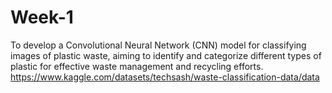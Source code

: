 # Week-1
To develop a Convolutional Neural Network (CNN) model for classifying images of plastic waste, aiming to identify and categorize different types of plastic for effective waste management and recycling efforts. https://www.kaggle.com/datasets/techsash/waste-classification-data/data
